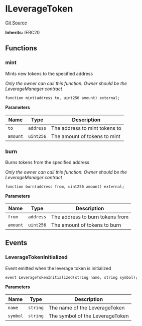 # ILeverageToken
[Git Source](https://github.com/seamless-protocol/ilm-v2/blob/002c85336929e7b2f8b2193e3cb727fe9cf4b9e6/src/interfaces/ILeverageToken.sol)

**Inherits:**
IERC20


## Functions
### mint

Mints new tokens to the specified address

*Only the owner can call this function. Owner should be the LeverageManager contract*


```solidity
function mint(address to, uint256 amount) external;
```
**Parameters**

|Name|Type|Description|
|----|----|-----------|
|`to`|`address`|The address to mint tokens to|
|`amount`|`uint256`|The amount of tokens to mint|


### burn

Burns tokens from the specified address

*Only the owner can call this function. Owner should be the LeverageManager contract*


```solidity
function burn(address from, uint256 amount) external;
```
**Parameters**

|Name|Type|Description|
|----|----|-----------|
|`from`|`address`|The address to burn tokens from|
|`amount`|`uint256`|The amount of tokens to burn|


## Events
### LeverageTokenInitialized
Event emitted when the leverage token is initialized


```solidity
event LeverageTokenInitialized(string name, string symbol);
```

**Parameters**

|Name|Type|Description|
|----|----|-----------|
|`name`|`string`|The name of the LeverageToken|
|`symbol`|`string`|The symbol of the LeverageToken|

